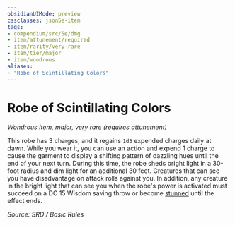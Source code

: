```yaml
---
obsidianUIMode: preview
cssclasses: json5e-item
tags:
- compendium/src/5e/dmg
- item/attunement/required
- item/rarity/very-rare
- item/tier/major
- item/wondrous
aliases: 
- "Robe of Scintillating Colors"
---
```

# Robe of Scintillating Colors
*Wondrous Item, major, very rare (requires attunement)*  


This robe has 3 charges, and it regains `1d3` expended charges daily at dawn. While you wear it, you can use an action and expend 1 charge to cause the garment to display a shifting pattern of dazzling hues until the end of your next turn. During this time, the robe sheds bright light in a 30-foot radius and dim light for an additional 30 feet. Creatures that can see you have disadvantage on attack rolls against you. In addition, any creature in the bright light that can see you when the robe's power is activated must succeed on a DC 15 Wisdom saving throw or become [stunned](rules/conditions.md#stunned) until the effect ends.

*Source: SRD / Basic Rules*